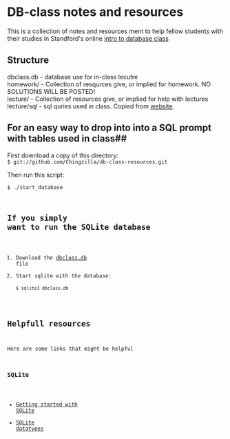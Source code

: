 # DB-class notes and resources #
This is a collection of notes and resources ment to help fellow students with their studies in Standford's online [intro to database class](www.db-class.org)

## Structure ##
dbclass.db      - database use for in-class lecutre  
homework/       - Collection of resqurces give, or implied for homework. NO SOLUTIONS WILL BE POSTED!  
lecture/        - Collection of resources give, or implied for help with lectures  
lecture/sql     - sql quries used in class. Copied from [website](http://www.db-class.org/course/resources/index).  

## For an easy way to drop into into a SQL prompt with tables used in class##
First download a copy of this directory:  
<code>$ git://github.com/Chingzilla/db-class-resources.git</code>

Then run this script:  

<code>$ ./start_database

## If you simply want to run the SQLite database ##
1. Download the [dbclass.db](https://github.com/Chingzilla/db-class-resources/raw/master/dbclass.db) file
2. Start sqlite with the database:  
   <code>$ sqlite3 dbclass.db</code>

## Helpfull resources ##
Here are some links that might be helpful
### SQLite ###
* [Getting started with SQLite](http://www.sqlite.org/sqlite.html)
* [SQLite datatypes](http://www.sqlite.org/datatype3.html)
